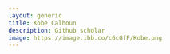 ```yaml
---
layout: generic
title: Kobe Calhoun
description: Github scholar
image: https://image.ibb.co/c6cGfF/Kobe.png
---
```

